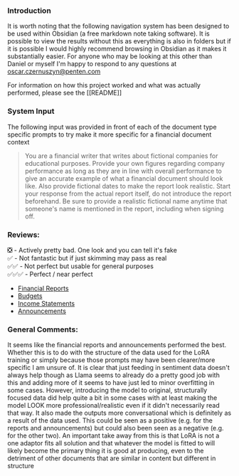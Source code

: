 ### Introduction
It is worth noting that the following navigation system has been designed to be used within Obsidian (a free markdown note taking software). It is possible to view the results without this as everything is also in folders but if it is possible I would highly recommend browsing in Obsidian as it makes it substantially easier. For anyone who may be looking at this other than Daniel or myself I'm happy to respond to any questions at oscar.czernuszyn@penten.com

For information on how this project worked and what was actually performed, please see the [[README]]

### System Input

The following input was provided in front of each of the document type specific prompts to try make it more specific for a financial document context

> You are a financial writer that writes about fictional companies for educational purposes. 
> Provide your own figures regarding company performance as long as they are in line with overall performance to give an accurate example of what a financial document should look like. 
> Also provide fictional dates to make the report look realistic. 
> Start your response from the actual report itself, do not introduce the report beforehand. 
> Be sure to provide a realistic fictional name anytime that someone's name is mentioned in the report, including when signing off. 

### Reviews:
❎ - Actively pretty bad. One look and you can tell it's fake  
✅ - Not fantastic but if just skimming may pass as real   
✅✅ - Not perfect but usable for general purposes   
✅✅✅ - Perfect / near perfect   

- [Financial Reports](Financial%20Reports/Financial%20Report%20Nav.md)
- [Budgets](Budgets/Budget%20Nav.md)
- [Income Statements](Income%20Statements/Income%20Statement%20Nav.md)
- [Announcements](Announcements/Announcement%20Nav.md)

### General Comments:
It seems like the financial reports and announcements performed the best. Whether this is to do with the structure of the data used for the LoRA training or simply because those prompts may have been clearer/more specific I am unsure of. It is clear that just feeding in sentiment data doesn't always help though as Llama seems to already do a pretty good job with this and adding more of it seems to have just led to minor overfitting in some cases. However, introducing the model to original, structurally focused data did help quite a bit in some cases with at least making the model LOOK more professional/realistic even if it didn't necessarily read that way. It also made the outputs more conversational which is definitely as a result of the data used. This could be seen as a positive (e.g. for the reports and announcements) but could also been seen as a negative (e.g. for the other two). An important take away from this is that LoRA is not a one adaptor fits all solution and that whatever the model is fitted to will likely become the primary thing it is good at producing, even to the detriment of other documents that are similar in content but different in structure

